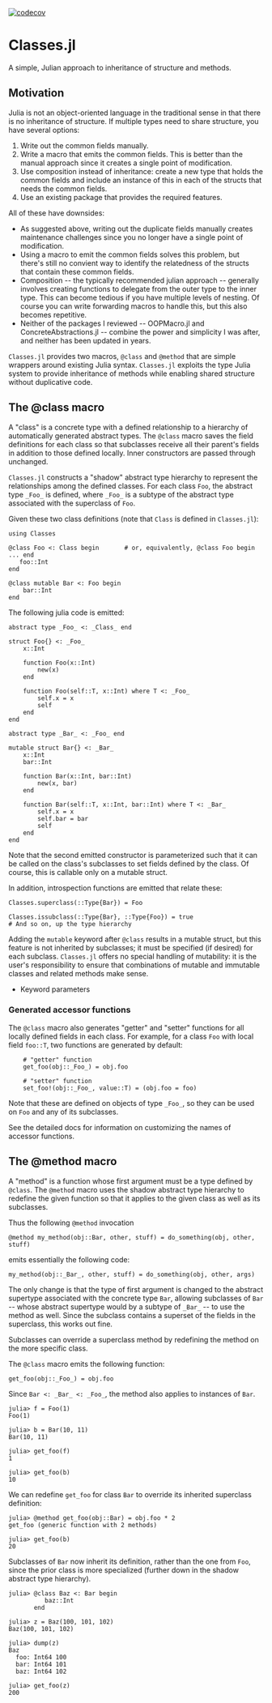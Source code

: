 [![codecov](https://codecov.io/gh/rjplevin/Classes.jl/branch/master/graph/badge.svg)](https://codecov.io/gh/rjplevin/Classes.jl)

# Classes.jl
A simple, Julian approach to inheritance of structure and methods.

## Motivation
Julia is not an object-oriented language in the traditional sense in that there is no inheritance of structure.
If multiple types need to share structure, you have several options:

1. Write out the common fields manually.
1. Write a macro that emits the common fields. This is better than the manual approach
   since it creates a single point of modification.
1. Use composition instead of inheritance: create a new type that holds the common fields 
   and include an instance of this in each of the structs that needs the common fields.
1. Use an existing package that provides the required features.

All of these have downsides:

* As suggested above, writing out the duplicate fields manually creates maintenance challenges 
  since you no longer have a single  point of modification.  
* Using a macro to emit the common fields solves this problem, but there's still
  no convient way to identify the relatedness of the structs that contain these common fields.
* Composition -- the typically recommended julian approach -- generally involves creating 
  functions to delegate from the outer type to the inner type. This can become tedious if 
  you have multiple levels of nesting. Of course you
  can write forwarding macros to handle this, but this also becomes repetitive.
* Neither of the packages I reviewed -- OOPMacro.jl and ConcreteAbstractions.jl -- combine the
  power and simplicity I was after, and neither has been updated in years.

`Classes.jl` provides two macros, `@class` and `@method` that are simple wrappers around
existing Julia syntax. `Classes.jl` exploits the type Julia system to provide inheritance
of methods while enabling shared structure without duplicative code.

## The @class macro

A "class" is a concrete type with a defined relationship to a hierarchy of automatically
generated abstract types. The `@class` macro saves the field definitions for each class
so that subclasses receive all their parent's fields in addition to those defined locally.
Inner constructors are passed through unchanged.

`Classes.jl` constructs a "shadow" abstract type hierarchy to represent the relationships among 
the defined classes. For each class `Foo`, the abstract type `_Foo_` is defined, where `_Foo_` 
is a subtype of the abstract type associated with the superclass of `Foo`.

Given these two class definitions (note that `Class` is defined in `Classes.jl`):

```
using Classes

@class Foo <: Class begin       # or, equivalently, @class Foo begin ... end
   foo::Int
end

@class mutable Bar <: Foo begin
    bar::Int
end
```

The following julia code is emitted:

```
abstract type _Foo_ <: _Class_ end

struct Foo{} <: _Foo_
    x::Int

    function Foo(x::Int)
        new(x)
    end

    function Foo(self::T, x::Int) where T <: _Foo_
        self.x = x
        self
    end
end

abstract type _Bar_ <: _Foo_ end

mutable struct Bar{} <: _Bar_
    x::Int
    bar::Int

    function Bar(x::Int, bar::Int)
        new(x, bar)
    end

    function Bar(self::T, x::Int, bar::Int) where T <: _Bar_
        self.x = x
        self.bar = bar
        self
    end
end
```

Note that the second emitted constructor is parameterized such that it can be called 
on the class's subclasses to set fields defined by the class. Of course, this is
callable only on a mutable struct.

In addition, introspection functions are emitted that relate these:

```
Classes.superclass(::Type{Bar}) = Foo

Classes.issubclass(::Type{Bar}, ::Type{Foo}) = true
# And so on, up the type hierarchy
```

Adding the `mutable` keyword after `@class` results in a mutable struct, but this
feature is not inherited by subclasses; it must be specified (if desired) for each
subclass. `Classes.jl` offers no special handling of mutability: it is the user's 
responsibility to ensure that combinations of mutable and immutable classes and related 
methods make sense.

* Keyword parameters

### Generated accessor functions

The `@class` macro also generates "getter" and "setter" functions for all locally
defined fields in each class. For example, for a class `Foo` with local field `foo::T`, 
two functions are generated by default:

```
    # "getter" function
    get_foo(obj::_Foo_) = obj.foo

    # "setter" function
    set_foo!(obj::_Foo_, value::T) = (obj.foo = foo)
```

Note that these are defined on objects of type `_Foo_`, so they can be used on `Foo`
and any of its subclasses.

See the detailed docs for information on customizing the names of accessor functions.

## The @method macro

A "method" is a function whose first argument must be a type defined by `@class`.
The `@method` macro uses the shadow abstract type hierarchy to redefine the given 
function so that it applies to the given class as well as its subclasses.

Thus the following `@method` invocation

```
@method my_method(obj::Bar, other, stuff) = do_something(obj, other, stuff)
```

emits essentially the following code:

```
my_method(obj::_Bar_, other, stuff) = do_something(obj, other, args)
```

The only change is that the type of first argument is changed to the abstract supertype
associated with the concrete type `Bar`, allowing subclasses of `Bar` -- whose
abstract supertype would by a subtype of `_Bar_` -- to use the method as well. Since 
the subclass contains a superset of the fields in the superclass, this works out fine.

Subclasses can override a superclass method by redefining the method on the
more specific class.

The `@class` macro emits the following function:

```
get_foo(obj::_Foo_) = obj.foo
```

Since `Bar <: _Bar_ <: _Foo_`,  the method also applies to instances of `Bar`.

```
julia> f = Foo(1)
Foo(1)

julia> b = Bar(10, 11)
Bar(10, 11)

julia> get_foo(f)
1

julia> get_foo(b)
10
```

We can redefine `get_foo` for class `Bar` to override its inherited superclass definition:

```
julia> @method get_foo(obj::Bar) = obj.foo * 2
get_foo (generic function with 2 methods)

julia> get_foo(b)
20
```

Subclasses of `Bar` now inherit its definition, rather than the one from `Foo`,
since the prior class is more specialized (further down in the shadow abstract
type hierarchy).

```
julia> @class Baz <: Bar begin
          baz::Int
       end

julia> z = Baz(100, 101, 102)
Baz(100, 101, 102)

julia> dump(z)
Baz
  foo: Int64 100
  bar: Int64 101
  baz: Int64 102
  
julia> get_foo(z)
200
```